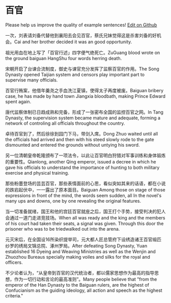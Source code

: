 # 百官

Please help us improve the quality of example sentences! [Edit on Github](https://github.com/jiyushe/jiyu-example-sentence-source/blob/main/chinese/baiguan.md)

<p><span class="chinese">一次，刘表请刘备代替他到襄阳去会见百官，蔡氏兄妹觉得这是杀害刘备的好机会。</span><span class="english">Cai and her brother decided it was an good opportunity.</span></p>

<p><span class="chinese">祖光用血在地上写了「百官行述」四字便气绝死亡。</span><span class="english">ZuGuang blood wrote on the ground baiguan HangShu four words herring death.</span></p>

<p><span class="chinese">宋朝开启了台谏合流制度，御史与谏官充分发挥了监察百官的作用。</span><span class="english">The Song Dynasty opened Taijian system and censors play important part to supervise many officials.</span></p>

<p><span class="chinese">百官行贿案，他借年羹尧之手血洗江夏镇，使得太子再度被废。</span><span class="english">Baiguan bribery case, he has made by hand town Jiangxia bloodbath, making Prince Edward spent again.</span></p>

<p><span class="chinese">唐代监察体制已日趋成熟和完备，形成了一张密布全国的监控百官之网。</span><span class="english">In Tang Dynasty, the supervision system became mature and adequate, forming a network of controling all officials throughout the country.</span></p>

<p><span class="chinese">卓待百官到了，然后徐徐到园门下马，带剑入席。</span><span class="english">Dong Zhuo waited until all the officials had arrived and then with his steed slowly rode to the gate dismounted and entered the grounds without untying his sword.</span></p>

<p><span class="chinese">另一位清朝皇帝乾隆颁布了一项法令，以此让百官明白狩猎对军事训练和身体锻炼的重要性。</span><span class="english">Qianlong, another Qing emperor, issued a decree in which he gave his officials to understand the importance of hunting to both military exercise and physical training.</span></p>

<p><span class="chinese">那些粉墨登场的芸芸百官，那些表情面前的心思，看似突如其来的话语，都在小说的跌宕起伏中，一一露出了原本面目。</span><span class="english">Baiguan Among those on stage of those expressions in front of the mind, the words seem sudden, all In the novel's many ups and downs, one by one revealing the original features.</span></p>

<p><span class="chinese">当一切准备就绪，国王和他的宫廷百官就座之后，国王打个手势，接受判决的犯人会通过一道门走进竞技场。</span><span class="english">When all was ready and the king and the members of his court had taken their seats, a signal was given. Through this door the prisoner who was to be triedwalked out into the arena.</span></p>

<p><span class="chinese">元灭宋后，在全国设16所染织提举司，元大都人匠总管府下设绣造诸王百官缎匹纱罗的绣局文锦总院、涿州罗局。</span><span class="english">After defeating Song Dynasty, Yuan established 16 Dyeing and Weaving Ministries as well as the Wenjin and Zhuozhou Bureaus specially making voiles and silks for the royal and officers.</span></p>

<p><span class="chinese">不少论者认为，“从皇帝到百官的汉代统治者，都以儒家思想作为最高的指导思想，作为一切行动和言论的最高准则”。</span><span class="english">Many people believe that "from the emperor of the Han Dynasty to the Baiguan rulers, are the highest of Confucianism as the guiding ideology, all action and speech as the highest criteria."</span></p>

